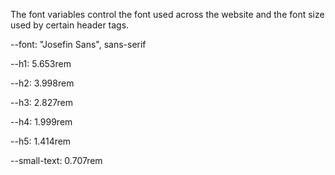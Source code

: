 The font variables control the font used across the website and the font size used by certain header tags.
 
  --font: "Josefin Sans", sans-serif

  --h1: 5.653rem

  --h2: 3.998rem

  --h3: 2.827rem

  --h4: 1.999rem

  --h5: 1.414rem

  --small-text: 0.707rem
  